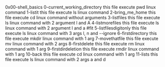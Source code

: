 0x00-shell_basics
0-current_working_directory this file execute pwd linux command 
1-listit this file execute ls linux command
2-bring_me_home this file execute cd linux command without arguments
3-listfiles this file execute ls linux command with 2 argument l and A
4-listmorefiles this file execute ls linux command with 2 argument l and a
#fit 5-listfilesdigitonly this file execute ls linux command with 3 args l, n and --ignore
6-firstdirectory this file execute mkdir linux command with 1 arg
7-movethatfile this file execute mv linux command with 2 args
8-firstdelete this file execute rm linux command with 1 arg
9-firstdirdeletion this file execute rmdir linux command with 1 arg
10-back this file execute cd linux command with 1 arg
11-lists this file execute ls linux command with 2 args a and d
